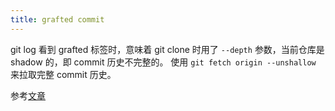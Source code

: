 ```yaml
---
title: grafted commit
---
```



git log 看到 grafted 标签时，意味着 git clone 时用了 `--depth` 参数，当前仓库是 shadow 的，即 commit 历史不完整的。
使用 `git fetch origin --unshallow` 来拉取完整 commit 历史。

参考[文章](https://noiseyou99.medium.com/git-%E4%BD%BF%E7%94%A8unshallow%E4%BE%86%E8%A7%A3%E9%99%A4grafted%E7%8B%80%E6%85%8B-%E4%BE%86%E8%A7%A3%E6%B1%BA%E4%BD%BF%E7%94%A8depth%E7%9A%84%E5%95%8F%E9%A1%8C-6bb9dfbb554c)

